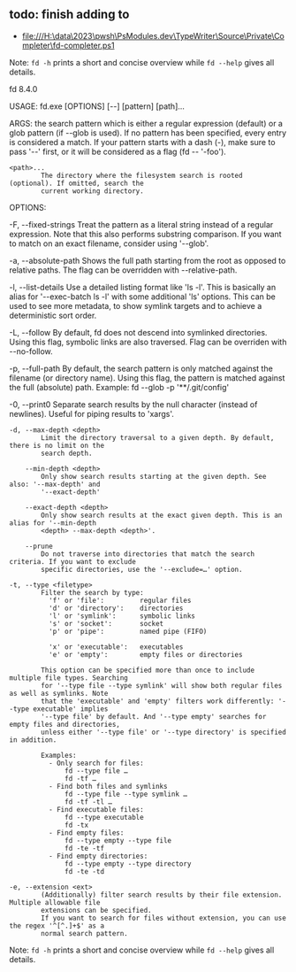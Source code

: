 ## todo: finish adding to 

- <file:///H:\data\2023\pwsh\PsModules.dev\TypeWriter\Source\Private\Completer\fd-completer.ps1>


Note: `fd -h` prints a short and concise overview while `fd --help` gives all details.

fd 8.4.0

USAGE:
    fd.exe [OPTIONS] [--] [pattern] [path]...

ARGS:
    <pattern>
            the search pattern which is either a regular expression (default) or a glob pattern (if
            --glob is used). If no pattern has been specified, every entry is considered a match. If
            your pattern starts with a dash (-), make sure to pass '--' first, or it will be
            considered as a flag (fd -- '-foo').

    <path>...
            The directory where the filesystem search is rooted (optional). If omitted, search the
            current working directory.

OPTIONS:




-F, --fixed-strings
        Treat the pattern as a literal string instead of a regular expression. Note that this
        also performs substring comparison. If you want to match on an exact filename, consider
        using '--glob'.

-a, --absolute-path
        Shows the full path starting from the root as opposed to relative paths. The flag can be
        overridden with --relative-path.

-l, --list-details
        Use a detailed listing format like 'ls -l'. This is basically an alias for '--exec-batch
        ls -l' with some additional 'ls' options. This can be used to see more metadata, to show
        symlink targets and to achieve a deterministic sort order.

-L, --follow
        By default, fd does not descend into symlinked directories. Using this flag, symbolic
        links are also traversed. Flag can be overriden with --no-follow.

-p, --full-path
        By default, the search pattern is only matched against the filename (or directory name).
        Using this flag, the pattern is matched against the full (absolute) path. Example:
            fd --glob -p '**/.git/config'

-0, --print0
        Separate search results by the null character (instead of newlines). Useful for piping
        results to 'xargs'.

    -d, --max-depth <depth>
            Limit the directory traversal to a given depth. By default, there is no limit on the
            search depth.

        --min-depth <depth>
            Only show search results starting at the given depth. See also: '--max-depth' and
            '--exact-depth'

        --exact-depth <depth>
            Only show search results at the exact given depth. This is an alias for '--min-depth
            <depth> --max-depth <depth>'.

        --prune
            Do not traverse into directories that match the search criteria. If you want to exclude
            specific directories, use the '--exclude=…' option.

    -t, --type <filetype>
            Filter the search by type:
              'f' or 'file':         regular files
              'd' or 'directory':    directories
              'l' or 'symlink':      symbolic links
              's' or 'socket':       socket
              'p' or 'pipe':         named pipe (FIFO)
            
              'x' or 'executable':   executables
              'e' or 'empty':        empty files or directories
            
            This option can be specified more than once to include multiple file types. Searching
            for '--type file --type symlink' will show both regular files as well as symlinks. Note
            that the 'executable' and 'empty' filters work differently: '--type executable' implies
            '--type file' by default. And '--type empty' searches for empty files and directories,
            unless either '--type file' or '--type directory' is specified in addition.
            
            Examples:
              - Only search for files:
                  fd --type file …
                  fd -tf …
              - Find both files and symlinks
                  fd --type file --type symlink …
                  fd -tf -tl …
              - Find executable files:
                  fd --type executable
                  fd -tx
              - Find empty files:
                  fd --type empty --type file
                  fd -te -tf
              - Find empty directories:
                  fd --type empty --type directory
                  fd -te -td

    -e, --extension <ext>
            (Additionally) filter search results by their file extension. Multiple allowable file
            extensions can be specified.
            If you want to search for files without extension, you can use the regex '^[^.]+$' as a
            normal search pattern.



Note: `fd -h` prints a short and concise overview while `fd --help` gives all details.
